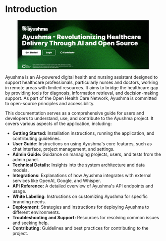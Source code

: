 # Introduction

<figure><img src="../assets/image (13).png" alt=""><figcaption></figcaption></figure>

Ayushma is an AI-powered digital health and nursing assistant designed to support healthcare professionals, particularly nurses and doctors, working in remote areas with limited resources. It aims to bridge the healthcare gap by providing tools for diagnosis, information retrieval, and decision-making support. As part of the Open Health Care Network, Ayushma is committed to open-source principles and accessibility.

This documentation serves as a comprehensive guide for users and developers to understand, use, and contribute to the Ayushma project. It covers various aspects of the application, including:

* **Getting Started:** Installation instructions, running the application, and contributing guidelines.
* **User Guide:** Instructions on using Ayushma's core features, such as chat interface, project management, and settings.
* **Admin Guide:** Guidance on managing projects, users, and tests from the admin panel.
* **Technical Details:** Insights into the system architecture and data models.
* **Integrations:** Explanations of how Ayushma integrates with external services like OpenAI, Google, and Whisper.
* **API Reference:** A detailed overview of Ayushma's API endpoints and usage.
* **White Labeling:** Instructions on customizing Ayushma for specific branding needs.
* **Deployment:** Strategies and instructions for deploying Ayushma to different environments.
* **Troubleshooting and Support:** Resources for resolving common issues and seeking help.
* **Contributing:** Guidelines and best practices for contributing to the project.
